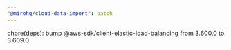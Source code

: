 ```yaml
---
"@mirohq/cloud-data-import": patch
---
```


chore(deps): bump @aws-sdk/client-elastic-load-balancing from 3.600.0 to 3.609.0
